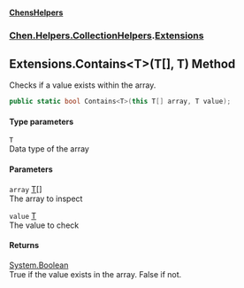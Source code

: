
#### [ChensHelpers](index 'index')

### [Chen.Helpers.CollectionHelpers](Chen_Helpers_CollectionHelpers 'Chen.Helpers.CollectionHelpers').[Extensions](Chen_Helpers_CollectionHelpers_Extensions 'Chen.Helpers.CollectionHelpers.Extensions')

## Extensions.Contains&lt;T&gt;(T[], T) Method
Checks if a value exists within the array.  
```csharp
public static bool Contains<T>(this T[] array, T value);
```

#### Type parameters
<a name='Chen_Helpers_CollectionHelpers_Extensions_Contains_T_(T___T)_T'></a>
`T`  
Data type of the array
  

#### Parameters
<a name='Chen_Helpers_CollectionHelpers_Extensions_Contains_T_(T___T)_array'></a>
`array` [T](Chen_Helpers_CollectionHelpers_Extensions_Contains_T_(T___T)#Chen_Helpers_CollectionHelpers_Extensions_Contains_T_(T___T)_T 'Chen.Helpers.CollectionHelpers.Extensions.Contains&lt;T&gt;(T[], T).T')[[]](https://docs.microsoft.com/en-us/dotnet/api/System.Array 'System.Array')  
The array to inspect
  
<a name='Chen_Helpers_CollectionHelpers_Extensions_Contains_T_(T___T)_value'></a>
`value` [T](Chen_Helpers_CollectionHelpers_Extensions_Contains_T_(T___T)#Chen_Helpers_CollectionHelpers_Extensions_Contains_T_(T___T)_T 'Chen.Helpers.CollectionHelpers.Extensions.Contains&lt;T&gt;(T[], T).T')  
The value to check
  

#### Returns
[System.Boolean](https://docs.microsoft.com/en-us/dotnet/api/System.Boolean 'System.Boolean')  
True if the value exists in the array. False if not.

